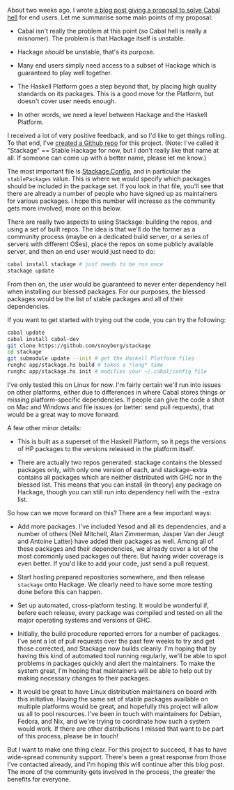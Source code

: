 About two weeks ago, I wrote [a blog post giving a proposal to solve Cabal
hell](http://www.yesodweb.com/blog/2012/11/solving-cabal-hell) for end users.
Let me summarise some main points of my proposal:

* Cabal isn't really the problem at this point (so Cabal hell is really a
  misnomer). The problem is that Hackage itself is unstable.

* Hackage *should* be unstable, that's its purpose.

* Many end users simply need access to a subset of Hackage which is guaranteed
  to play well together.

* The Haskell Platform goes a step beyond that, by placing high quality
  standards on its packages. This is a good move for the Platform, but doesn't
  cover user needs enough.

* In other words, we need a level between Hackage and the Haskell Platform.

I received a lot of very positive feedback, and so I'd like to get things
rolling. To that end, I've [created a Github
repo](https://github.com/snoyberg/stackage) for this project. (Note: I've
called it "Stackage" == Stable Hackage for now, but I don't really like that
name at all. If someone can come up with a better name, please let me know.)

The most important file is
[Stackage.Config](https://github.com/snoyberg/stackage/blob/master/Stackage/Config.hs),
and in particular the `stablePackages` value. This is where we would specify
which packages should be included in the package set. If you look in that file,
you'll see that there are already a number of people who have signed up as
maintainers for various packages. I hope this number will increase as the
community gets more involved; more on this below.

There are really two aspects to using Stackage: building the repos, and using a
set of built repos. The idea is that we'll do the former as a community process
(maybe on a dedicated build server, or a series of servers with different
OSes), place the repos on some publicly available server, and then an end user
would just need to do:

```bash
cabal install stackage # just needs to be run once
stackage update
```

From then on, the user would be guaranteed to never enter dependency hell when
installing our blessed packages. For our purposes, the blessed packages would
be the list of stable packages and all of their dependencies.

If you want to get started with trying out the code, you can try the following:

```bash
cabal update
cabal install cabal-dev
git clone https://github.com/snoyberg/stackage
cd stackage
git submodule update --init # get the Haskell Platform files
runghc app/stackage.hs build # takes a *long* time
runghc app/stackage.hs init # modifies your ~/.cabal/config file
```

I've only tested this on Linux for now. I'm fairly certain we'll run into
issues on other platforms, either due to differences in where Cabal stores
things or missing platform-specific dependencies. If people can give the code a
shot on Mac and Windows and file issues (or better: send pull requests), that
would be a great way to move forward.

A few other minor details:

* This is built as a superset of the Haskell Platform, so it pegs the versions
  of HP packages to the versions released in the platform itself.

*   There are actually two repos generated: stackage contains the blessed
    packages only, with only one version of each, and stackage-extra contains
    all packages which are neither distributed with GHC nor in the blessed list.
    This means that you can install (in theory) any package on Hackage, though you
    can still run into dependency hell with the -extra list.

So how can we move forward on this? There are a few important ways:

*   Add more packages. I've included Yesod and all its dependencies, and a
    number of others (Neil Mitchell, Alan Zimmerman, Jasper Van der Jeugt and
    Antoine Latter) have added their packages as well. Among all of these packages
    and their dependencies, we already cover a lot of the most commonly used
    packages out there. But having wider coverage is even better. If you'd like to
    add your code, just send a pull request.

*   Start hosting prepared repositories somewhere, and then release `stackage`
    onto Hackage. We clearly need to have some more testing done before this
    can happen.

*   Set up automated, cross-platform testing. It would be wonderful if, before
    each release, every package was compiled and tested on all the major
    operating systems and versions of GHC.

*   Initially, the build procedure reported errors for a number of packages.
    I've sent a lot of pull requests over the past few weeks to try and get
    those corrected, and Stackage now builds cleanly. I'm hoping that by having
    this kind of automated tool running regularly, we'll be able to spot problems
    in packages quickly and alert the maintainers. To make the system great, I'm
    hoping that maintainers will be able to help out by making necessary changes to
    their packages.

*   It would be great to have Linux distribution maintainers on board with this
    initiative. Having the same set of stable packages available on multiple
    platforms would be great, and hopefully this project will allow us all to
    pool resources. I've been in touch with maintainers for Debian, Fedora, and
    Nix, and we're trying to coordinate how such a system would work. If there are
    other distributions I missed that want to be part of this process, please be in
    touch!

But I want to make one thing clear. For this project to succeed, it has to have
wide-spread community support. There's been a great response from those I've
contacted already, and I'm hoping this will continue after this blog post. The
more of the community gets involved in the process, the greater the benefits
for everyone.
